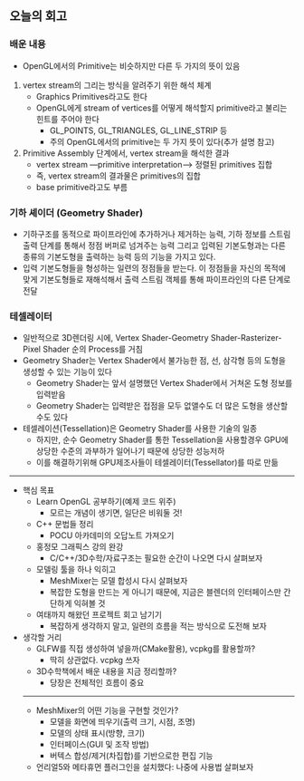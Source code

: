 ## 오늘의 회고
### 배운 내용
- OpenGL에서의 Primitive는 비슷하지만 다른 두 가지의 뜻이 있음
1. vertex stream의 그리는 방식을 알려주기 위한 해석 체계
    - Graphics Primitives라고도 한다
    - OpenGL에게 stream of vertices를 어떻게 해석할지 primitive라고 불리는 힌트를 주어야 한다
        - GL_POINTS, GL_TRIANGLES, GL_LINE_STRIP 등
        - 주의 OpenGL에서의 primitive는 두 가지 뜻이 있다(추가 설명 참고)
2. Primitive Assembly 단계에서, vertex stream을 해석한 결과
    - vertex stream —primitive interpretation—> 정렬된 primitives 집합
    - 즉, vertex stream의 결과물은 primitives의 집합
    - base primitive라고도 부름

### 기하 셰이더 (Geometry Shader)
- 기하구조를 동적으로 파이프라인에 추가하거나 제거하는 능력, 기하 정보를 스트림 출력 단계를 통해서 정점 버퍼로 넘겨주는 능력 그리고 입력된 기본도형과는 다른 종류의 기본도형을 출력하는 능력 등의 기능을 가지고 있다.
- 입력 기본도형들을 형성하는 일련의 정점들을 받는다. 이 정점들을 자신의 목적에 맞게 기본도형들로 재해석해서 출력 스트림 객체를 통해 파이프라인의 다른 단계로 전달

### 테셀레이터
- 일반적으로 3D렌더링 시에, Vertex Shader-Geometry Shader-Rasterizer-Pixel Shader 순의 Process를 거침
- Geometry Shader는 Vertex Shader에서 불가능한 점, 선, 삼각형 등의 도형을 생성할 수 있는 기능이 있다
    - Geometry Shader는 앞서 설명했던 Vertex Shader에서 거쳐온 도형 정보를 입력받음
    - Geometry Shader는 입력받은 접점을 모두 없앨수도 더 많은 도형을 생산할 수도 있다
- 테셀레이션(Tessellation)은 Geometry Shader를 사용한 기술의 일종
    - 하지만, 순수 Geometry Shader를 통한 Tessellation을 사용할경우 GPU에 상당한 수준의 과부하가 일어나기 때문에 상당한 성능저하
    - 이를 해결하기위해 GPU제조사들이 테셀레이터(Tessellator)를 따로 만듦

---
- 핵심 목표
    - Learn OpenGL 공부하기(예제 코드 위주)
        - 모르는 개념이 생기면, 일단은 비워둘 것!
    - C++ 문법들 정리
        - POCU 아카데미의 오답노트 가져오기
    - 홍정모 그래픽스 강의 완강
        - C/C++/3D수학/자료구조는 필요한 순간이 나오면 다시 살펴보자
    - 모델링 툴을 하나 익히고
        - MeshMixer는 모델 합성시 다시 살펴보자
        - 복잡한 도형을 만드는 게 아니기 때문에, 지금은 블렌더의 인터페이스만 간단하게 익혀볼 것
    - 여태까지 해왔던 프로젝트 회고 남기기
        - 복잡하게 생각하지 말고, 일련의 흐름을 적는 방식으로 도전해 보자
- 생각할 거리
    - GLFW를 직접 생성하여 넣을까(CMake활용), vcpkg를 활용할까?
        - 딱히 상관없다. vcpkg 쓰자
    - 3D수학책에서 배운 내용을 지금 정리할까?
        - 당장은 전체적인 흐름이 중요
    ---
    - MeshMixer의 어떤 기능을 구현할 것인가?
        - 모델을 화면에 띄우기(출력 크기, 시점, 조명)
        - 모델의 상태 표시(방향, 크기)
        - 인터페이스(GUI 및 조작 방법)
        - 버텍스 합성/제거(차집합)를 기반으로한 편집 기능
    - 언리얼5와 메타휴먼 플러그인을 설치했다: 나중에 사용법 살펴보자
